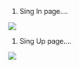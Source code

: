 1) Sing In page....

<img src='https://user-images.githubusercontent.com/92122363/205660410-1e1df95a-f65e-44e3-b94b-ba92cce2e563.png'/>

1) Sing Up page....

<img src='https://user-images.githubusercontent.com/92122363/205660409-065903f9-b686-4d60-b309-cd401c1690bd.png'/>
